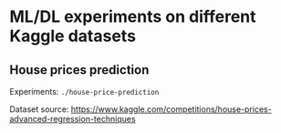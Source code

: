 # ML/DL experiments on different Kaggle datasets

## House prices prediction

Experiments: `./house-price-prediction`

Dataset source:
https://www.kaggle.com/competitions/house-prices-advanced-regression-techniques

